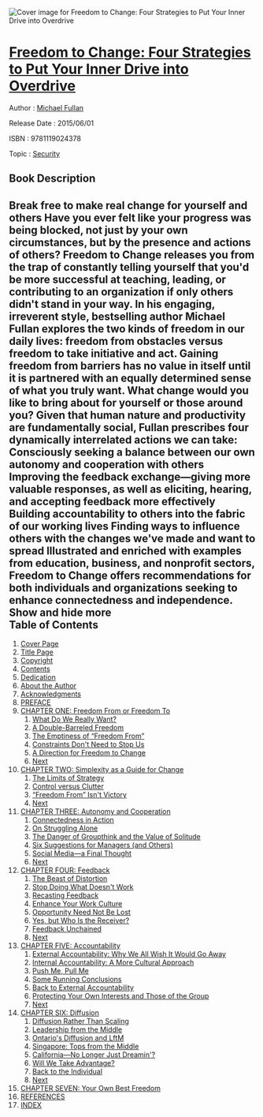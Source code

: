 ![Cover image for Freedom to Change: Four Strategies to Put Your Inner Drive into Overdrive](https://imgdetail.ebookreading.net/cover/cover/security/EB9781119024378.jpg)

[Freedom to Change: Four Strategies to Put Your Inner Drive into Overdrive](https://ebookreading.net/view/book/Freedom+to+Change%3A+Four+Strategies+to+Put+Your+Inner+Drive+into+Overdrive-EB9781119024378_1.html "Freedom to Change: Four Strategies to Put Your Inner Drive into Overdrive")
====================================================================================================================

Author : [Michael Fullan](https://ebookreading.net/search/author/Michael+Fullan)

Release Date : 2015/06/01

ISBN : 9781119024378

Topic : [Security](https://ebookreading.net/search/category/security)

Book Description
-----------------

 Break free to make real change for yourself and others
Have you ever felt like your progress was being blocked, not just by your own circumstances, but by the presence and actions of others? Freedom to Change releases you from the trap of constantly telling yourself that you'd be more successful at teaching, leading, or contributing to an organization if only others didn't stand in your way. In his engaging, irreverent style, bestselling author Michael Fullan explores the two kinds of freedom in our daily lives: freedom from obstacles versus freedom to take initiative and act. Gaining freedom from barriers has no value in itself until it is partnered with an equally determined sense of what you truly want. What change would you like to bring about for yourself or those around you?
Given that human nature and productivity are fundamentally social, Fullan prescribes four dynamically interrelated actions we can take:
Consciously seeking a balance between our own autonomy and cooperation with others
Improving the feedback exchange—giving more valuable responses, as well as eliciting, hearing, and accepting feedback more effectively
Building accountability to others into the fabric of our working lives
Finding ways to influence others with the changes we've made and want to spread
Illustrated and enriched with examples from education, business, and nonprofit sectors, Freedom to Change offers recommendations for both individuals and organizations seeking to enhance connectedness and independence.
        Show and hide more                
Table of Contents
-----------------

1. [Cover Page](https://ebookreading.net/view/book/Freedom+to+Change%3A+Four+Strategies+to+Put+Your+Inner+Drive+into+Overdrive-EB9781119024378_1.html)
1. [Title Page](https://ebookreading.net/view/book/Freedom+to+Change%3A+Four+Strategies+to+Put+Your+Inner+Drive+into+Overdrive-EB9781119024378_2.html)
1. [Copyright](https://ebookreading.net/view/book/Freedom+to+Change%3A+Four+Strategies+to+Put+Your+Inner+Drive+into+Overdrive-EB9781119024378_3.html)
1. [Contents](https://ebookreading.net/view/book/Freedom+to+Change%3A+Four+Strategies+to+Put+Your+Inner+Drive+into+Overdrive-EB9781119024378_5.html)
1. [Dedication](https://ebookreading.net/view/book/Freedom+to+Change%3A+Four+Strategies+to+Put+Your+Inner+Drive+into+Overdrive-EB9781119024378_6.html)
1. [About the Author](https://ebookreading.net/view/book/Freedom+to+Change%3A+Four+Strategies+to+Put+Your+Inner+Drive+into+Overdrive-EB9781119024378_7.html)
1. [Acknowledgments](https://ebookreading.net/view/book/Freedom+to+Change%3A+Four+Strategies+to+Put+Your+Inner+Drive+into+Overdrive-EB9781119024378_9.html)
1. [PREFACE](https://ebookreading.net/view/book/Freedom+to+Change%3A+Four+Strategies+to+Put+Your+Inner+Drive+into+Overdrive-EB9781119024378_10.html#pref)
1. [CHAPTER ONE: Freedom From or Freedom To](https://ebookreading.net/view/book/Freedom+to+Change%3A+Four+Strategies+to+Put+Your+Inner+Drive+into+Overdrive-EB9781119024378_12.html#c01)
    1. [What Do We Really Want?](https://ebookreading.net/view/book/Freedom+to+Change%3A+Four+Strategies+to+Put+Your+Inner+Drive+into+Overdrive-EB9781119024378_12.html#c01-01)
    1. [A Double-Barreled Freedom](https://ebookreading.net/view/book/Freedom+to+Change%3A+Four+Strategies+to+Put+Your+Inner+Drive+into+Overdrive-EB9781119024378_12.html#c01-02)
    1. [The Emptiness of “Freedom From”](https://ebookreading.net/view/book/Freedom+to+Change%3A+Four+Strategies+to+Put+Your+Inner+Drive+into+Overdrive-EB9781119024378_12.html#c01-03)
    1. [Constraints Don&#39;t Need to Stop Us](https://ebookreading.net/view/book/Freedom+to+Change%3A+Four+Strategies+to+Put+Your+Inner+Drive+into+Overdrive-EB9781119024378_12.html#c01-04)
    1. [A Direction for Freedom to Change](https://ebookreading.net/view/book/Freedom+to+Change%3A+Four+Strategies+to+Put+Your+Inner+Drive+into+Overdrive-EB9781119024378_12.html#c01-05)
    1. [Next](https://ebookreading.net/view/book/Freedom+to+Change%3A+Four+Strategies+to+Put+Your+Inner+Drive+into+Overdrive-EB9781119024378_12.html#c01-06)
1. [CHAPTER TWO: Simplexity as a Guide for Change](https://ebookreading.net/view/book/Freedom+to+Change%3A+Four+Strategies+to+Put+Your+Inner+Drive+into+Overdrive-EB9781119024378_13.html#c02)
    1. [The Limits of Strategy](https://ebookreading.net/view/book/Freedom+to+Change%3A+Four+Strategies+to+Put+Your+Inner+Drive+into+Overdrive-EB9781119024378_13.html#c02-01)
    1. [Control versus Clutter](https://ebookreading.net/view/book/Freedom+to+Change%3A+Four+Strategies+to+Put+Your+Inner+Drive+into+Overdrive-EB9781119024378_13.html#c02-02)
    1. [“Freedom From” Isn&#39;t Victory](https://ebookreading.net/view/book/Freedom+to+Change%3A+Four+Strategies+to+Put+Your+Inner+Drive+into+Overdrive-EB9781119024378_13.html#c02-03)
    1. [Next](https://ebookreading.net/view/book/Freedom+to+Change%3A+Four+Strategies+to+Put+Your+Inner+Drive+into+Overdrive-EB9781119024378_13.html#c02-04)
1. [CHAPTER THREE: Autonomy and Cooperation](https://ebookreading.net/view/book/Freedom+to+Change%3A+Four+Strategies+to+Put+Your+Inner+Drive+into+Overdrive-EB9781119024378_14.html#c03)
    1. [Connectedness in Action](https://ebookreading.net/view/book/Freedom+to+Change%3A+Four+Strategies+to+Put+Your+Inner+Drive+into+Overdrive-EB9781119024378_14.html#c03-01)
    1. [On Struggling Alone](https://ebookreading.net/view/book/Freedom+to+Change%3A+Four+Strategies+to+Put+Your+Inner+Drive+into+Overdrive-EB9781119024378_14.html#c03-04)
    1. [The Danger of Groupthink and the Value of Solitude](https://ebookreading.net/view/book/Freedom+to+Change%3A+Four+Strategies+to+Put+Your+Inner+Drive+into+Overdrive-EB9781119024378_14.html#c03-05)
    1. [Six Suggestions for Managers (and Others)](https://ebookreading.net/view/book/Freedom+to+Change%3A+Four+Strategies+to+Put+Your+Inner+Drive+into+Overdrive-EB9781119024378_14.html#c03-06)
    1. [Social Media—a Final Thought](https://ebookreading.net/view/book/Freedom+to+Change%3A+Four+Strategies+to+Put+Your+Inner+Drive+into+Overdrive-EB9781119024378_14.html#c03-07)
    1. [Next](https://ebookreading.net/view/book/Freedom+to+Change%3A+Four+Strategies+to+Put+Your+Inner+Drive+into+Overdrive-EB9781119024378_14.html#c03-08)
1. [CHAPTER FOUR: Feedback](https://ebookreading.net/view/book/Freedom+to+Change%3A+Four+Strategies+to+Put+Your+Inner+Drive+into+Overdrive-EB9781119024378_15.html#c04)
    1. [The Beast of Distortion](https://ebookreading.net/view/book/Freedom+to+Change%3A+Four+Strategies+to+Put+Your+Inner+Drive+into+Overdrive-EB9781119024378_15.html#c04-01)
    1. [Stop Doing What Doesn&#39;t Work](https://ebookreading.net/view/book/Freedom+to+Change%3A+Four+Strategies+to+Put+Your+Inner+Drive+into+Overdrive-EB9781119024378_15.html#c04-02)
    1. [Recasting Feedback](https://ebookreading.net/view/book/Freedom+to+Change%3A+Four+Strategies+to+Put+Your+Inner+Drive+into+Overdrive-EB9781119024378_15.html#c04-03)
    1. [Enhance Your Work Culture](https://ebookreading.net/view/book/Freedom+to+Change%3A+Four+Strategies+to+Put+Your+Inner+Drive+into+Overdrive-EB9781119024378_15.html#c04-04)
    1. [Opportunity Need Not Be Lost](https://ebookreading.net/view/book/Freedom+to+Change%3A+Four+Strategies+to+Put+Your+Inner+Drive+into+Overdrive-EB9781119024378_15.html#c04-09)
    1. [Yes, but Who Is the Receiver?](https://ebookreading.net/view/book/Freedom+to+Change%3A+Four+Strategies+to+Put+Your+Inner+Drive+into+Overdrive-EB9781119024378_15.html#c04-10)
    1. [Feedback Unchained](https://ebookreading.net/view/book/Freedom+to+Change%3A+Four+Strategies+to+Put+Your+Inner+Drive+into+Overdrive-EB9781119024378_15.html#c04-11)
    1. [Next](https://ebookreading.net/view/book/Freedom+to+Change%3A+Four+Strategies+to+Put+Your+Inner+Drive+into+Overdrive-EB9781119024378_15.html#c04-12)
1. [CHAPTER FIVE: Accountability](https://ebookreading.net/view/book/Freedom+to+Change%3A+Four+Strategies+to+Put+Your+Inner+Drive+into+Overdrive-EB9781119024378_16.html#c05)
    1. [External Accountability: Why We All Wish It Would Go Away](https://ebookreading.net/view/book/Freedom+to+Change%3A+Four+Strategies+to+Put+Your+Inner+Drive+into+Overdrive-EB9781119024378_16.html#c05-01)
    1. [Internal Accountability: A More Cultural Approach](https://ebookreading.net/view/book/Freedom+to+Change%3A+Four+Strategies+to+Put+Your+Inner+Drive+into+Overdrive-EB9781119024378_16.html#c05-02)
    1. [Push Me, Pull Me](https://ebookreading.net/view/book/Freedom+to+Change%3A+Four+Strategies+to+Put+Your+Inner+Drive+into+Overdrive-EB9781119024378_16.html#c05-03)
    1. [Some Running Conclusions](https://ebookreading.net/view/book/Freedom+to+Change%3A+Four+Strategies+to+Put+Your+Inner+Drive+into+Overdrive-EB9781119024378_16.html#c05-04)
    1. [Back to External Accountability](https://ebookreading.net/view/book/Freedom+to+Change%3A+Four+Strategies+to+Put+Your+Inner+Drive+into+Overdrive-EB9781119024378_16.html#c05-05)
    1. [Protecting Your Own Interests and Those of the Group](https://ebookreading.net/view/book/Freedom+to+Change%3A+Four+Strategies+to+Put+Your+Inner+Drive+into+Overdrive-EB9781119024378_16.html#c05-06)
    1. [Next](https://ebookreading.net/view/book/Freedom+to+Change%3A+Four+Strategies+to+Put+Your+Inner+Drive+into+Overdrive-EB9781119024378_16.html#c05-07)
1. [CHAPTER SIX: Diffusion](https://ebookreading.net/view/book/Freedom+to+Change%3A+Four+Strategies+to+Put+Your+Inner+Drive+into+Overdrive-EB9781119024378_17.html#c06)
    1. [Diffusion Rather Than Scaling](https://ebookreading.net/view/book/Freedom+to+Change%3A+Four+Strategies+to+Put+Your+Inner+Drive+into+Overdrive-EB9781119024378_17.html#c06-01)
    1. [Leadership from the Middle](https://ebookreading.net/view/book/Freedom+to+Change%3A+Four+Strategies+to+Put+Your+Inner+Drive+into+Overdrive-EB9781119024378_17.html#c06-02)
    1. [Ontario&#39;s Diffusion and LftM](https://ebookreading.net/view/book/Freedom+to+Change%3A+Four+Strategies+to+Put+Your+Inner+Drive+into+Overdrive-EB9781119024378_17.html#c06-03)
    1. [Singapore: Tops from the Middle](https://ebookreading.net/view/book/Freedom+to+Change%3A+Four+Strategies+to+Put+Your+Inner+Drive+into+Overdrive-EB9781119024378_17.html#c06-04)
    1. [California—No Longer Just Dreamin&#39;?](https://ebookreading.net/view/book/Freedom+to+Change%3A+Four+Strategies+to+Put+Your+Inner+Drive+into+Overdrive-EB9781119024378_17.html#c06-05)
    1. [Will We Take Advantage?](https://ebookreading.net/view/book/Freedom+to+Change%3A+Four+Strategies+to+Put+Your+Inner+Drive+into+Overdrive-EB9781119024378_17.html#c06-06)
    1. [Back to the Individual](https://ebookreading.net/view/book/Freedom+to+Change%3A+Four+Strategies+to+Put+Your+Inner+Drive+into+Overdrive-EB9781119024378_17.html#c06-07)
    1. [Next](https://ebookreading.net/view/book/Freedom+to+Change%3A+Four+Strategies+to+Put+Your+Inner+Drive+into+Overdrive-EB9781119024378_17.html#c06-08)
1. [CHAPTER SEVEN: Your Own Best Freedom](https://ebookreading.net/view/book/Freedom+to+Change%3A+Four+Strategies+to+Put+Your+Inner+Drive+into+Overdrive-EB9781119024378_18.html#c07)
1. [REFERENCES](https://ebookreading.net/view/book/Freedom+to+Change%3A+Four+Strategies+to+Put+Your+Inner+Drive+into+Overdrive-EB9781119024378_19.html#refer)
1. [INDEX](https://ebookreading.net/view/book/Freedom+to+Change%3A+Four+Strategies+to+Put+Your+Inner+Drive+into+Overdrive-EB9781119024378_20.html#index)
